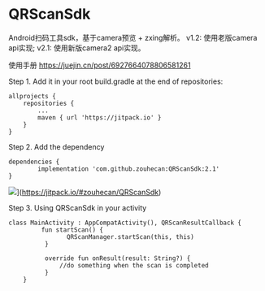 # QRScanSdk
Android扫码工具sdk，基于camera预览 + zxing解析。 
v1.2: 使用老版camera api实现; 
v2.1: 使用新版camera2 api实现。

使用手册 https://juejin.cn/post/6927664078806581261

Step 1. Add it in your root build.gradle at the end of repositories:

	allprojects {
		repositories {
			...
			maven { url 'https://jitpack.io' }
		}
	}
Step 2. Add the dependency

	dependencies {
	        implementation 'com.github.zouhecan:QRScanSdk:2.1'
	}
![](https://jitpack.io/v/zouhecan/QRScanSdk.svg)](https://jitpack.io/#zouhecan/QRScanSdk)

Step 3. Using QRScanSdk in your activity

	class MainActivity : AppCompatActivity(), QRScanResultCallback {
             fun startScan() {
                    QRScanManager.startScan(this, this)
              }

              override fun onResult(result: String?) {
                  //do something when the scan is completed
              }
        }
